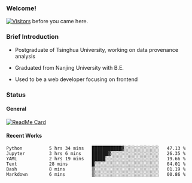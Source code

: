 ### Welcome!

[![Visitors](https://visitor-badge.laobi.icu/badge?page_id=HermitSun.HermitSun)]() before you came here.

### Brief Introduction

- Postgraduate of Tsinghua University, working on data provenance analysis

- Graduated from Nanjing University with B.E.

- Used to be a web developer focusing on frontend

### Status

#### General

[![ReadMe Card](https://github-readme-stats.hermitsun.vercel.app/api?username=HermitSun&count_private=true&show_icons=true)]()

#### Recent Works

<!--START_SECTION:waka-->

```text
Python          5 hrs 34 mins   ███████████▓░░░░░░░░░░░░░   47.13 %
Jupyter         3 hrs 6 mins    ██████▓░░░░░░░░░░░░░░░░░░   26.35 %
YAML            2 hrs 19 mins   █████░░░░░░░░░░░░░░░░░░░░   19.66 %
Text            28 mins         █░░░░░░░░░░░░░░░░░░░░░░░░   04.01 %
Bash            8 mins          ▒░░░░░░░░░░░░░░░░░░░░░░░░   01.19 %
Markdown        6 mins          ▒░░░░░░░░░░░░░░░░░░░░░░░░   00.86 %
```

<!--END_SECTION:waka-->
